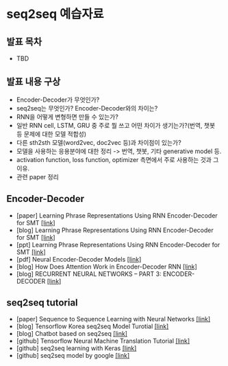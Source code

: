 # seq2seq 예습자료

## 발표 목차
* TBD


## 발표 내용 구상
* Encoder-Decoder가 무엇인가?
* seq2seq는 무엇인가? Encoder-Decoder와의 차이는?
* RNN을 어떻게 변형하면 만들 수 있는가?
* 일반 RNN cell, LSTM, GRU 중 주로 뭘 쓰고 어떤 차이가 생기는가?(번역, 챗봇 등 문제에 대한 모델 적합성)
* 다른 sth2sth 모델(word2vec, doc2vec 등)과 차이점이 있는가?
* 모델을 사용하는 응용분야에 대한 정리 -> 번역, 챗봇, 기타 generative model 등.
* activation function, loss function, optimizer 측면에서 주로 사용하는 것과 그 이유.
* 관련 paper 정리


## Encoder-Decoder
* [paper] Learning Phrase Representations Using RNN Encoder-Decoder for SMT [[link]](https://arxiv.org/abs/1406.1078)
* [blog] Learning Phrase Representations Using RNN Encoder-Decoder for SMT [[link]](https://jamiekang.github.io/2017/04/23/learning-phrase-representations-using-rnn-encoder-decoder/)
* [ppt] Learning Phrase Representations Using RNN Encoder-Decoder for SMT [[link]](https://www.slideshare.net/keunbongkwak/learning-phrase-representations-using-rnn-encoder-decoder-for-statistical-machine-translation)
* [pdf] Neural Encoder-Decoder Models [[link]](http://www.phontron.com/class/mtandseq2seq2017/mt-spring2017.chapter7.pdf)
* [blog] How Does Attention Work in Encoder-Decoder RNN [[link]](https://machinelearningmastery.com/how-does-attention-work-in-encoder-decoder-recurrent-neural-networks/)
* [blog] RECURRENT NEURAL NETWORKS – PART 3: ENCODER-DECODER [[link]](https://theneuralperspective.com/2016/11/20/recurrent-neural-networks-rnn-part-3-encoder-decoder/)


## seq2seq tutorial
* [paper] Sequence to Sequence Learning with Neural Networks [[link]](https://arxiv.org/abs/1409.3215)
* [blog] Tensorflow Korea seq2seq Model Turotial [[link]](https://tensorflowkorea.gitbooks.io/tensorflow-kr/content/g3doc/tutorials/seq2seq/)
* [blog] Chatbot based on seq2seq [[link]](http://yujuwon.tistory.com/entry/TENSORFLOW-seq2seq-%EA%B8%B0%EB%B0%98-%EC%B1%97%EB%B4%87-%EB%A7%8C%EB%93%A4%EA%B8%B0)
* [github] Tensorflow Neural Machine Translation Tutorial [[link]](https://github.com/tensorflow/nmt)
* [github] seq2seq learning with Keras [[link]](https://github.com/farizrahman4u/seq2seq)
* [github] seq2seq model by google [[link]](https://github.com/google/seq2seq)